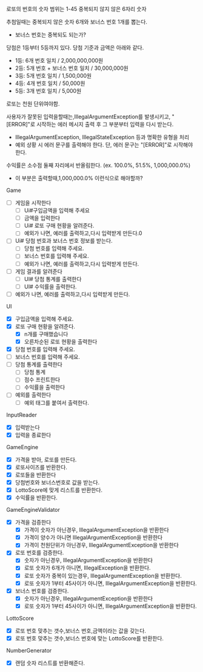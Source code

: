 로또의 번호의 숫자 범위는 1-45
중복되지 않지 않은 6자리 숫자

추첨일때는 중복되지 않은 숫자 6개와 보너스 번호 1개를 뽑는다.

- 보너스 번호는 중복되도 되는가?

당첨은 1등부터 5등까지 있다. 당첨 기준과 금액은 아래와 같다.

- 1등: 6개 번호 일치 / 2,000,000,000원
- 2등: 5개 번호 + 보너스 번호 일치 / 30,000,000원
- 3등: 5개 번호 일치 / 1,500,000원
- 4등: 4개 번호 일치 / 50,000원
- 5등: 3개 번호 일치 / 5,000원

로또는 천원 단위여야함.

사용자가 잘못된 입력을할때는,IllegalArgumentException를 발생시키고, "[ERROR]"로 시작하는 에러 메시지 출력 후 그 부분부터 입력을 다시 받는다.

- IllegalArgumentException, IllegalStateException 등과 명확한 유형을 처리
- 예외 상황 시 에러 문구를 출력해야 한다. 단, 에러 문구는 "[ERROR]"로 시작해야 한다.

수익률은 소수점 둘째 자리에서 반올림한다. (ex. 100.0%, 51.5%, 1,000,000.0%)

- 이 부분은 출력할때,1,000,000.0% 이런식으로 해야할까?

Game

-[ ] 게임을 시작한다
    -[ ] Ui#구입금액을 입력해 주세요
    -[ ] 금액을 입력한다
    -[ ] Ui# 로또 구매 현황을 알려준다.
    -[ ] 예외가 나면, 예러를 출력하고,다시 입력받게 만든다.0
-[ ] Ui# 당첨 번호과 보너스 번호 정보를 받는다.
    - [ ] 당첨 번호를 입력해 주세요.
    - [ ] 보너스 번호를 입력해 주세요.
    -[ ] 예외가 나면, 예러를 출력하고,다시 입력받게 만든다.
-[ ] 게임 결과를 알려준다
    -[ ] UI# 당첨 통계를 출력한다
    -[ ] UI# 수익률을 출력한다.
-[ ] 예외가 나면, 예러를 출력하고,다시 입력받게 만든다.

UI

- [x] 구입금액을 입력해 주세요.
- [x] 로또 구매 현황을 알려준다.
    -[x] n개를 구매했습니다
    -[x] 오른차순된 로또 현황을 출력한다
- [x] 당첨 번호를 입력해 주세요.
- [ ] 보너스 번호를 입력해 주세요.
-[ ] 당첨 통계를 출력한다
    -[ ] 당첨 통계
    - [ ] 점수 프린트한다
    - [ ] 수익률을 출력한다
-[ ] 예외를 출력한다
    -[ ] 예외 태그를 붙여서 출력한다.

InputReader

- [x] 입력받는다
- [x] 입력을 종료한다

GameEngine

- [x] 가격을 받아, 로또를 만든다.
- [x] 로또사이즈를 반환한다.
- [x] 로또들을 반환한다
- [x] 당첨번호와 보너스번호로 값을 받는다.
- [x] LottoScore에 맞게 리스트를 반환한다.
- [x] 수익률을 반환한다.

GameEngineValidator

-[x] 가격을 검증한다
    - [x] 가격이 숫자가 아닌경우, IllegalArgumentException을 반환한다
    - [x] 가격이 양수가 아니면 IllegalArgumentException을 반환한다
    - [x] 가격이 천원단위가 아닌경우, IllegalArgumentException을 반환한다
-[x] 로또 번호를 검증한다.
    - [x] 숫자가 아닌경우, IllegalArgumentException을 반환한다
    - [x] 로또 숫자가 6개가 아니면, IllegalException을 반환한다.
    - [x] 로또 숫자가 중복이 있는경우, IllegalArgumentException을 반환한다.
    - [x] 로또 숫자가 1부터 45사이가 아니면, IllegalArgumentException을 반환한다.
-[x] 보너스 번호를 검증한다.
    - [x] 숫자가 아닌경우, IllegalArgumentException을 반환한다
    - [x] 로또 숫자가 1부터 45사이가 아니면, IllegalArgumentException을 반환한다.

LottoScore

- [x] 로또 번호 맞추는 갯수,보너스 번호,금액이라는 값을 갖는다.
- [x]  로또 번호 맞추는 갯수,보너스 번호에 맞는 LottoScore를 반환한다.

NumberGenerator

-[x] 랜덤 숫자 리스트를 반환해준다.
